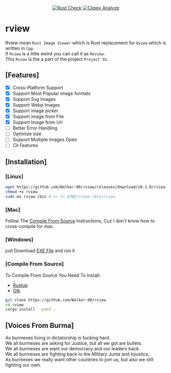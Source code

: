<div align="center">

[![Rust Check](https://github.com/Walker-00/rview/actions/workflows/rust.yml/badge.svg)](https://github.com/Walker-00/rview/actions/workflows/rust.yml)
[![Clippy Analyze](https://github.com/Walker-00/rview/actions/workflows/rust-clippy.yml/badge.svg)](https://github.com/Walker-00/rview/actions/workflows/rust-clippy.yml)

</div>

# rview
Rview mean `Rust Image Viewer` which is Rust replacement for `Qview` which is written in `Cpp`.
<br>
If `Rview` is a little weird you can call it as `Review`.
<br>
This `Rview` is the a part of the project `Project SS`.

## [Features]

- [x] Cross-Platform Support
- [x] Support Most Popular image formats
- [x] Support Svg Images
- [x] Support Webp Images
- [x] Support image picker
- [x] Support image from File
- [x] Support Image from Url
- [ ] Better Error Handling
- [ ] Optimize size
- [ ] Support Multiple Images Open
- [ ] Cli Features

## [Installation]

### [Linux]

```sh
wget https://github.com/Walker-00/rview/releases/download/v0.1.0/rview
chmod +x rview
sudo mv rview /bin # or ln $PWD/rview /bin/rview
```

### [Mac]

Follow The [Compile From Source](https://github.com/Walker-00/rview#compile-from-source) Instructions, Cuz I don't know how to cross-compile for mac.

### [Windows]

just Download [EXE File](https://github.com/Walker-00/rview/releases/download/v0.1.0/rview.exe) and run it

### [Compile From Source]

To Compile From Source You Need To Install:

- [Rustup](https://rustlang.org)
- [Gtk](https://gtk.org)

```sh
git clone https://github.com/Walker-00/rview
cd rview
cargo install --path .
```

## [Voices From Burma]
As burmeses living in dictatorship is fucking hard.
<br>
We all burmeses are asking for Justice, but all we got are bullets.
<br>
We all burmeses are want our democracy and our leaders back.
<br>
We all burmeses are fighting back to the Military Junta and Injustice.
<br>
As burmeses we really want other countries to join us, but also we still fighting our own.

